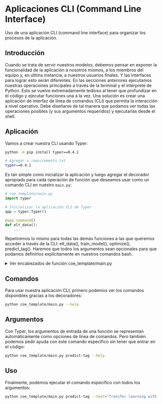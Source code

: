 # Aplicaciones CLI (Command Line Interface)

Uso de una aplicación CLI (command line interface) para organizar los procesos de la aplicación.

## Introducción

Cuando se trata de servir nuestros modelos, debemos pensar en exponer la funcionalidad de la aplicación a nosotros mismos, a los miembros del equipo y,
en última instancia, a nuestros usuarios finales. Y las interfaces para lograr esto serán diferentes.
En las secciones anteriores ejecutamos nuestras operaciones principales a través de la terminal y el intérprete de Python.
Esto se vuelve extremadamente tedioso al tener que profundizar en el código y ejecutar funciones una a la vez.
Una solución es crear una aplicación de interfaz de línea de comandos (CLI) que permita la interacción a nivel operativo.
Debe diseñarse de tal manera que podamos ver todas las operaciones posibles (y sus argumentos requeridos) y ejecutarlas desde el shell.

## Aplicación

Vamos a crear nuestra CLI usando Typer:

```bash
python -m pip install typer==0.4.1
```

```bash
# Agregar a requirements.txt
typer==0.4.1
```

Es tan simple como inicializar la aplicación y luego agregar el decorador apropiado para cada operación de función
que deseamos usar como un comando CLI en nuestro `main.py`:

```python
# coe_template/main.py
import typer

# Inicializar la aplicación CLI de Typer
app = typer.Typer()
```

```python
@app.command()
def elt_data():
    ...
```

Repetiremos lo mismo para todas las demás funciones a las que queremos acceder a través de la CLI: elt_data(), train_model(), optimize(), predict_tag().
Haremos que todos los argumentos sean opcionales para que podamos definirlos explícitamente en nuestros comandos bash.

<details>
<summary>Ver encabezados de función coe_template/main.py</summary>

```python
@app.command()
def elt_data():
    ...


@app.command()
def train_model(
    args_fp: str = "config/args.json",
    experiment_name: str = "baselines",
    run_name: str = "sgd",
) -> None:
    ...


@app.command()
def optimize(
    args_fp: str = "config/args.json",
    study_name: str = "optimization",
    num_trials: int = 20
) -> None:
    ...

@app.command()
def predict_tag(text: str = "", run_id: str = None) -> None:
    ...
```

Al final del archivo debemos inicializar la aplicación CLI:

```python
if __name__ == "__main__":
    app()  # pragma: aplicación en vivo
```

</details>

## Comandos

Para usar nuestra aplicación CLI, primero podemos ver los comandos disponibles gracias a los decoradores:

```bash
python coe_template/main.py --help
```

## Argumentos

Con Typer, los argumentos de entrada de una función se representan automáticamente como opciones de línea de comandos.
Pero también podemos pedir ayuda con este comando específico sin tener que entrar en el código:

```bash
python coe_template/main.py predict-tag --help
```

## Uso

Finalmente, podemos ejecutar el comando específico con todos los argumentos:

```bash
python coe_template/main.py predict-tag --text="Transfer learning with transformers for text classification."
```
